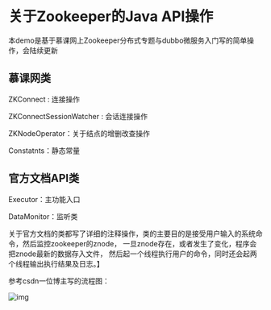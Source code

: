 # 关于Zookeeper的Java API操作

本demo是基于慕课网上Zookeeper分布式专题与dubbo微服务入门写的简单操作，会陆续更新

## 慕课网类

ZKConnect : 连接操作

ZKConnectSessionWatcher : 会话连接操作

ZKNodeOperator：关于结点的增删改查操作

Constatnts：静态常量

## 官方文档API类

Executor：主功能入口

DataMonitor：监听类

关于官方文档的类都写了详细的注释操作，类的主要目的是接受用户输入的系统命令，然后监控zookeeper的znode， 一旦znode存在，或者发生了变化，程序会把znode最新的数据存入文件， 然后起一个线程执行用户的命令，同时还会起两个线程输出执行结果及日志。】

参考csdn一位博主写的流程图：

![img](https://img-blog.csdn.net/20181022224909131?watermark/2/text/aHR0cHM6Ly9ibG9nLmNzZG4ubmV0L2xpeWltaW5nMjAxNw==/font/5a6L5L2T/fontsize/400/fill/I0JBQkFCMA==/dissolve/70)

